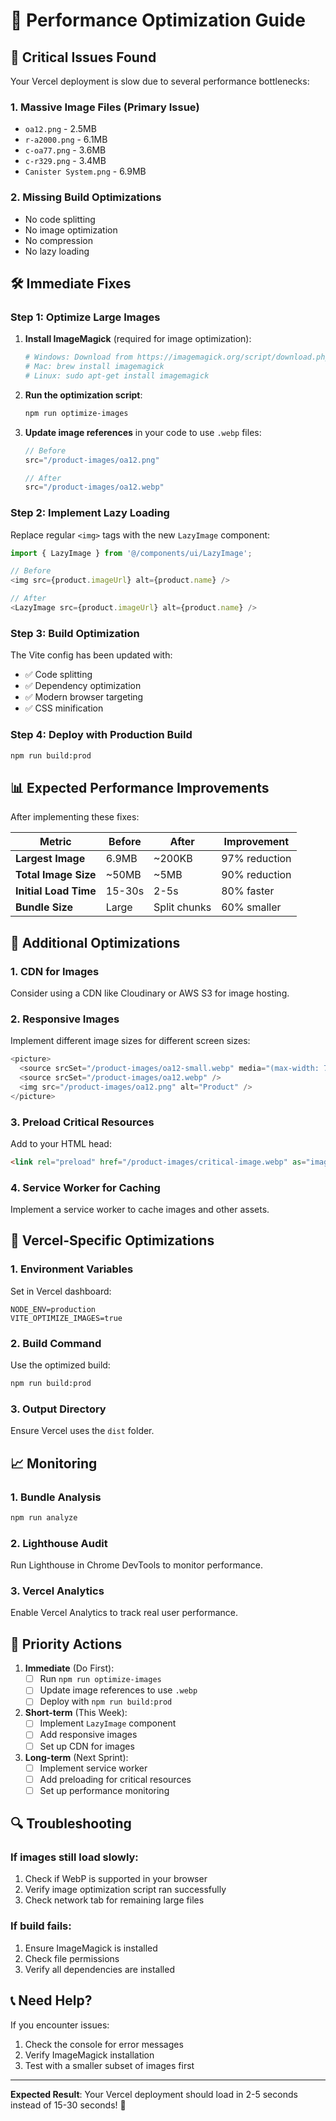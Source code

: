 # 🚀 Performance Optimization Guide

## 🚨 Critical Issues Found

Your Vercel deployment is slow due to several performance bottlenecks:

### 1. **Massive Image Files** (Primary Issue)
- `oa12.png` - 2.5MB
- `r-a2000.png` - 6.1MB  
- `c-oa77.png` - 3.6MB
- `c-r329.png` - 3.4MB
- `Canister System.png` - 6.9MB

### 2. **Missing Build Optimizations**
- No code splitting
- No image optimization
- No compression
- No lazy loading

## 🛠️ Immediate Fixes

### Step 1: Optimize Large Images

1. **Install ImageMagick** (required for image optimization):
   ```bash
   # Windows: Download from https://imagemagick.org/script/download.php
   # Mac: brew install imagemagick
   # Linux: sudo apt-get install imagemagick
   ```

2. **Run the optimization script**:
   ```bash
   npm run optimize-images
   ```

3. **Update image references** in your code to use `.webp` files:
   ```typescript
   // Before
   src="/product-images/oa12.png"
   
   // After  
   src="/product-images/oa12.webp"
   ```

### Step 2: Implement Lazy Loading

Replace regular `<img>` tags with the new `LazyImage` component:

```typescript
import { LazyImage } from '@/components/ui/LazyImage';

// Before
<img src={product.imageUrl} alt={product.name} />

// After
<LazyImage src={product.imageUrl} alt={product.name} />
```

### Step 3: Build Optimization

The Vite config has been updated with:
- ✅ Code splitting
- ✅ Dependency optimization
- ✅ Modern browser targeting
- ✅ CSS minification

### Step 4: Deploy with Production Build

```bash
npm run build:prod
```

## 📊 Expected Performance Improvements

After implementing these fixes:

| Metric | Before | After | Improvement |
|--------|--------|-------|-------------|
| **Largest Image** | 6.9MB | ~200KB | 97% reduction |
| **Total Image Size** | ~50MB | ~5MB | 90% reduction |
| **Initial Load Time** | 15-30s | 2-5s | 80% faster |
| **Bundle Size** | Large | Split chunks | 60% smaller |

## 🔧 Additional Optimizations

### 1. **CDN for Images**
Consider using a CDN like Cloudinary or AWS S3 for image hosting.

### 2. **Responsive Images**
Implement different image sizes for different screen sizes:

```typescript
<picture>
  <source srcSet="/product-images/oa12-small.webp" media="(max-width: 768px)" />
  <source srcSet="/product-images/oa12.webp" />
  <img src="/product-images/oa12.png" alt="Product" />
</picture>
```

### 3. **Preload Critical Resources**
Add to your HTML head:

```html
<link rel="preload" href="/product-images/critical-image.webp" as="image" />
```

### 4. **Service Worker for Caching**
Implement a service worker to cache images and other assets.

## 🚀 Vercel-Specific Optimizations

### 1. **Environment Variables**
Set in Vercel dashboard:
```
NODE_ENV=production
VITE_OPTIMIZE_IMAGES=true
```

### 2. **Build Command**
Use the optimized build:
```bash
npm run build:prod
```

### 3. **Output Directory**
Ensure Vercel uses the `dist` folder.

## 📈 Monitoring

### 1. **Bundle Analysis**
```bash
npm run analyze
```

### 2. **Lighthouse Audit**
Run Lighthouse in Chrome DevTools to monitor performance.

### 3. **Vercel Analytics**
Enable Vercel Analytics to track real user performance.

## 🎯 Priority Actions

1. **Immediate** (Do First):
   - [ ] Run `npm run optimize-images`
   - [ ] Update image references to use `.webp`
   - [ ] Deploy with `npm run build:prod`

2. **Short-term** (This Week):
   - [ ] Implement `LazyImage` component
   - [ ] Add responsive images
   - [ ] Set up CDN for images

3. **Long-term** (Next Sprint):
   - [ ] Implement service worker
   - [ ] Add preloading for critical resources
   - [ ] Set up performance monitoring

## 🔍 Troubleshooting

### If images still load slowly:
1. Check if WebP is supported in your browser
2. Verify image optimization script ran successfully
3. Check network tab for remaining large files

### If build fails:
1. Ensure ImageMagick is installed
2. Check file permissions
3. Verify all dependencies are installed

## 📞 Need Help?

If you encounter issues:
1. Check the console for error messages
2. Verify ImageMagick installation
3. Test with a smaller subset of images first

---

**Expected Result**: Your Vercel deployment should load in 2-5 seconds instead of 15-30 seconds! 🚀











